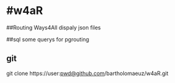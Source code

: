 #w4aR
====

##Routing Ways4All
dispaly json files

##sql
some querys for pgrouting

## git
git clone https://user:pwd@github.com/bartholomaeuz/w4aR.git
